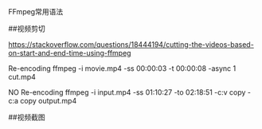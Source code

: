 FFmpeg常用语法

##视频剪切

https://stackoverflow.com/questions/18444194/cutting-the-videos-based-on-start-and-end-time-using-ffmpeg

Re-encoding
ffmpeg -i movie.mp4 -ss 00:00:03 -t 00:00:08 -async 1 cut.mp4

NO Re-encoding
ffmpeg -i input.mp4 -ss 01:10:27 -to 02:18:51 -c:v copy -c:a copy output.mp4



##视频截图
